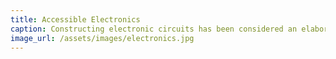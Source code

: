 ```yaml
---
title: Accessible Electronics
caption: Constructing electronic circuits has been considered an elaborate task for knowledgable experts, but the availability of accessible toolkits has enabled anyone to produce simple hardware for particular applications.
image_url: /assets/images/electronics.jpg
---
```

